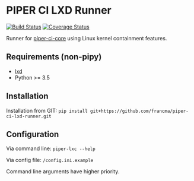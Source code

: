 # PIPER CI LXD Runner

[![Build Status](https://travis-ci.org/francma/piper-ci-lxd-runner.svg?branch=master)](https://travis-ci.org/francma/piper-ci-lxd-runner)
[![Coverage Status](https://coveralls.io/repos/github/francma/piper-ci-lxd-runner/badge.svg?branch=dev)](https://coveralls.io/github/francma/piper-ci-lxd-runner?branch=master)

Runner for [piper-ci-core](https://github.com/francma/piper-ci-driver) using Linux kernel containment features.

## Requirements (non-pipy)

- [lxd](https://github.com/lxc/lxd)
- Python >= 3.5

## Installation

Installation from GIT:
`pip install git+https://github.com/francma/piper-ci-lxd-runner.git`

## Configuration

Via command line: `piper-lxc --help`

Via config file: `/config.ini.example`

Command line arguments have higher priority.